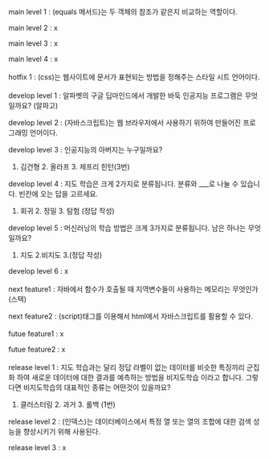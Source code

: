 main level 1 : (equals 메서드)는 두 객체의 참조가 같은지 비교하는 역할이다.

main level 2 : x

main level 3 : x

main level 4 : x
<br></br>
hotfix 1 : (css)는 웹사이트에 문서가 표현되는 방법을 정해주는 스타일 시트 언어이다.
<br></br>
develop level 1 : 알파벳의 구글 딥마인드에서 개발한 바둑 인공지능 프로그램은 무엇일까요? (알파고)

develop level 2 : (자바스크립트)는 웹 브라우저에서 사용하기 위하여 만들어진 프로그래밍 언어이다.

develop level 3 : 인공지능의 아버지는 누구일까요?

1. 김건형 2. 올라프 3. 제프리 힌턴(3번)

develop level 4 : 지도 학습은 크게 2가지로 분류됩니다. 분류와 ___로 나눌 수 있습니다. 빈칸에 오는 답을 고르세요.

1. 회귀 2. 정밀 3. 탐험 (정답 작성)

develop level 5 : 머신러닝의 학습 방법은 크게 3가지로 분류됩니다. 남은 하나는 무엇일까요?

1. 지도 2.비지도 3.(정답 작성)

develop level 6 : x
<br></br>
next feature1 : 자바에서 함수가 호출될 때 지역변수들이 사용하는 메모리는 무엇인가(스택)

next feature2 : (script)태그를 이용해서 html에서 자바스크립트를 활용할 수 있다.
<br></br>
futue feature1 : x

futue feature2 : x
<br></br>
release level 1 : 지도 학습과는 달리 정답 라벨이 없는 데이터를 비슷한 특징끼리 군집화 하여 새로운 데이터에 대한 결과를 예측하는 방법을 비지도학습 이라고 합니다. 그렇다면 비지도학습의 대표적인 종류는 어떤것이 있을까요?

1. 클러스터링 2. 과거 3. 롤백 (1번)

release level 2 : (인덱스)는 데이터베이스에서 특정 열 또는 열의 조합에 대한 검색 성능을 향상시키기 위해 사용된다.

release level 3 : x